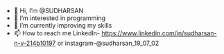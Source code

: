 - 👋 Hi, I’m @SUDHARSAN
- 👀 I’m interested in programming
- 🌱 I’m currently improving my skills
- 📫 How to reach me LinkedIn- https://www.linkedin.com/in/sudharsan-n-v-214b10197 or instagram-@sudharsan_19_07_02

<!---
SUDHARSAN-1907/SUDHARSAN-1907 is a ✨ special ✨ repository because its `README.md` (this file) appears on your GitHub profile.
You can click the Preview link to take a look at your changes.
--->
